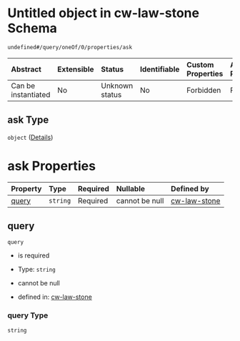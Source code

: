 # Untitled object in cw-law-stone Schema

```txt
undefined#/query/oneOf/0/properties/ask
```



| Abstract            | Extensible | Status         | Identifiable | Custom Properties | Additional Properties | Access Restrictions | Defined In                                                             |
| :------------------ | :--------- | :------------- | :----------- | :---------------- | :-------------------- | :------------------ | :--------------------------------------------------------------------- |
| Can be instantiated | No         | Unknown status | No           | Forbidden         | Forbidden             | none                | [cw-law-stone.json\*](schema/cw-law-stone.json "open original schema") |

## ask Type

`object` ([Details](cw-law-stone-querymsg-oneof-ask-properties-ask.md))

# ask Properties

| Property        | Type     | Required | Nullable       | Defined by                                                                                                                                    |
| :-------------- | :------- | :------- | :------------- | :-------------------------------------------------------------------------------------------------------------------------------------------- |
| [query](#query) | `string` | Required | cannot be null | [cw-law-stone](cw-law-stone-querymsg-oneof-ask-properties-ask-properties-query.md "undefined#/query/oneOf/0/properties/ask/properties/query") |

## query



`query`

*   is required

*   Type: `string`

*   cannot be null

*   defined in: [cw-law-stone](cw-law-stone-querymsg-oneof-ask-properties-ask-properties-query.md "undefined#/query/oneOf/0/properties/ask/properties/query")

### query Type

`string`
